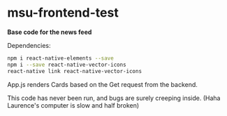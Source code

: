 # msu-frontend-test

**Base code for the news feed**

Dependencies:

```bash
npm i react-native-elements --save
npm i --save react-native-vector-icons
react-native link react-native-vector-icons
```

App.js renders Cards based on the Get request from the backend.

This code has never been run, and bugs are surely creeping inside. (Haha Laurence's computer is slow and half broken)
